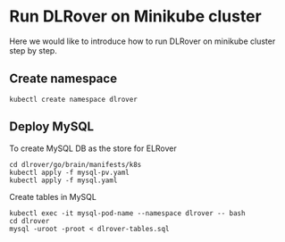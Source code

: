 # Run DLRover on Minikube cluster

Here we would like to introduce how to run DLRover on minikube cluster
step by step.

## Create namespace

```shell
kubectl create namespace dlrover
```

## Deploy MySQL

To create MySQL DB as the store for ELRover

```shell
cd dlrover/go/brain/manifests/k8s
kubectl apply -f mysql-pv.yaml
kubectl apply -f mysql.yaml
```

Create tables in MySQL

```shell
kubectl exec -it mysql-pod-name --namespace dlrover -- bash
cd dlrover
mysql -uroot -proot < dlrover-tables.sql
```
